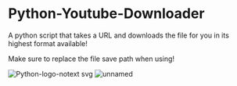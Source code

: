 # Python-Youtube-Downloader
A python script that takes a URL and downloads the file for you in its highest format available!

Make sure to replace the file save path when using!


![Python-logo-notext svg](https://github.com/zaiby83/Python-Youtube-Downloader/assets/63422290/812ca859-f3d7-4b43-8bf1-d327a0196074)
![unnamed](https://github.com/zaiby83/Python-Youtube-Downloader/assets/63422290/70f61f8b-a67a-48f8-b4fa-e93ae00e60fa)

